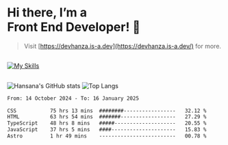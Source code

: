 # Hi there, I’m a<br>Front End Developer! 👋
> Visit [https://devhanza.is-a.dev](https://devhanza.is-a.dev/) for more.

##
[![My Skills](https://skillicons.dev/icons?i=html,css,js,tailwind,sass,bootstrap,ts,angular,nodejs,express,py,wordpress,figma,ps)](https://hansana.is-a.dev)
##
![Hansana's GitHub stats](https://github-readme-stats.vercel.app/api?username=DevHanza\&hide=issues\&show_icons=true&theme=dark)
![Top Langs](https://github-readme-stats.vercel.app/api/top-langs/?username=DevHanza\&layout=compact&theme=dark)

<!--START_SECTION:waka-->

```txt
From: 14 October 2024 - To: 16 January 2025

CSS           75 hrs 13 mins  ########-----------------   32.12 %
HTML          63 hrs 54 mins  #######------------------   27.29 %
TypeScript    48 hrs 8 mins   #####--------------------   20.55 %
JavaScript    37 hrs 5 mins   ####---------------------   15.83 %
Astro         1 hr 49 mins    -------------------------   00.78 %
```

<!--END_SECTION:waka-->

